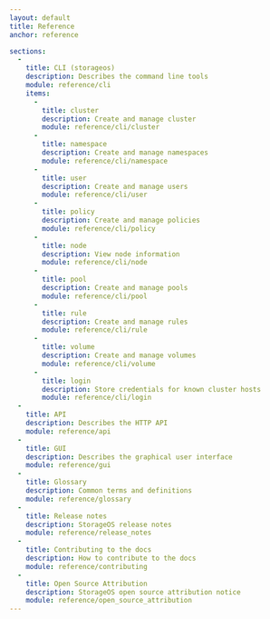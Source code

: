 ```yaml
---
layout: default
title: Reference
anchor: reference

sections:
  -
    title: CLI (storageos)
    description: Describes the command line tools
    module: reference/cli
    items:
      -
        title: cluster
        description: Create and manage cluster
        module: reference/cli/cluster
      -
        title: namespace
        description: Create and manage namespaces
        module: reference/cli/namespace
      -
        title: user
        description: Create and manage users
        module: reference/cli/user
      -
        title: policy
        description: Create and manage policies
        module: reference/cli/policy
      -
        title: node
        description: View node information
        module: reference/cli/node
      -
        title: pool
        description: Create and manage pools
        module: reference/cli/pool
      -
        title: rule
        description: Create and manage rules
        module: reference/cli/rule
      -
        title: volume
        description: Create and manage volumes
        module: reference/cli/volume
      -
        title: login
        description: Store credentials for known cluster hosts
        module: reference/cli/login
  -
    title: API
    description: Describes the HTTP API
    module: reference/api
  -
    title: GUI
    description: Describes the graphical user interface
    module: reference/gui
  -
    title: Glossary
    description: Common terms and definitions
    module: reference/glossary
  -
    title: Release notes
    description: StorageOS release notes
    module: reference/release_notes
  -
    title: Contributing to the docs
    description: How to contribute to the docs
    module: reference/contributing
  -
    title: Open Source Attribution
    description: StorageOS open source attribution notice
    module: reference/open_source_attribution
---
```

